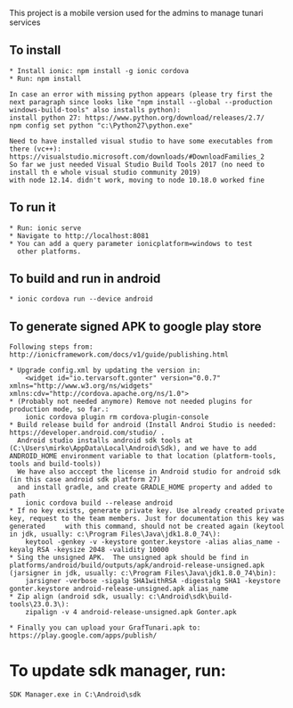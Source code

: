 This project is a mobile version used for the admins
to manage tunari services

## To install

    * Install ionic: npm install -g ionic cordova
    * Run: npm install

    In case an error with missing python appears (please try first the next paragraph since looks like "npm install --global --production windows-build-tools" also installs python): 
    install python 27: https://www.python.org/download/releases/2.7/
    npm config set python "c:\Python27\python.exe"   

    Need to have installed visual studio to have some executables from there (vc++): https://visualstudio.microsoft.com/downloads/#DownloadFamilies_2 
    So far we just needed Visual Studio Build Tools 2017 (no need to install th e whole visual studio community 2019)
    with node 12.14. didn't work, moving to node 10.18.0 worked fine

## To run it

    * Run: ionic serve
    * Navigate to http://localhost:8081
    * You can add a query parameter ionicplatform=windows to test 
      other platforms.

## To build and run in android

    * ionic cordova run --device android

## To generate signed APK to google play store

    Following steps from: http://ionicframework.com/docs/v1/guide/publishing.html

    * Upgrade config.xml by updating the version in:
        <widget id="io.tervarsoft.gonter" version="0.0.7" xmlns="http://www.w3.org/ns/widgets" xmlns:cdv="http://cordova.apache.org/ns/1.0">
    * (Probably not needed anymore) Remove not needed plugins for production mode, so far.: 
        ionic cordova plugin rm cordova-plugin-console
    * Build release build for android (Install Androi Studio is needed: https://developer.android.com/studio/ . 
      Android studio installs android sdk tools at (C:\Users\mirko\AppData\Local\Android\Sdk), and we have to add ANDROID_HOME environment variable to that location (platform-tools, tools and build-tools))
      We have also acccept the license in Android studio for android sdk (in this case android sdk platform 27)
      and install gradle, and create GRADLE_HOME property and added to path
        ionic cordova build --release android
    * If no key exists, generate private key. Use already created private key, request to the team members. Just for documentation this key was generated     with this command, should not be created again (keytool in jdk, usually: c:\Program Files\Java\jdk1.8.0_74\):
        keytool -genkey -v -keystore gonter.keystore -alias alias_name -keyalg RSA -keysize 2048 -validity 10000
    * Sing the unsigned APK.  The unsigned apk should be find in platforms/android/build/outputs/apk/android-release-unsigned.apk (jarsigner in jdk, usually: c:\Program Files\Java\jdk1.8.0_74\bin):
        jarsigner -verbose -sigalg SHA1withRSA -digestalg SHA1 -keystore gonter.keystore android-release-unsigned.apk alias_name
    * Zip align (android sdk, usually: c:\Android\sdk\build-tools\23.0.3\):
        zipalign -v 4 android-release-unsigned.apk Gonter.apk
    
    * Finally you can upload your GrafTunari.apk to: https://play.google.com/apps/publish/
    
# To update sdk manager, run:   
    
    SDK Manager.exe in C:\Android\sdk